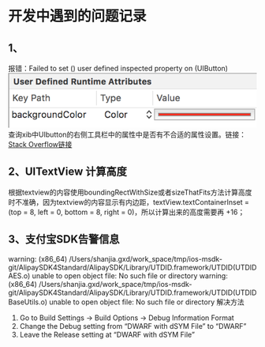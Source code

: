 # 开发中遇到的问题记录
## 1、
报错：Failed to set () user defined inspected property on (UIButton)
![截图](https://raw.githubusercontent.com/huxq-coder/resource/master/image/view/view_tips1.png) 
查询xib中UIbutton的右侧工具栏中的属性中是否有不合适的属性设置。链接： [Stack Overflow链接](https://stackoverflow.com/questions/43032924/failed-to-set-user-defined-inspected-property-on-uibutton/44101008)
## 2、UITextView 计算高度
根据textview的内容使用boundingRectWithSize或者sizeThatFits方法计算高度时不准确，因为textview的内容显示有内边距，textView.textContainerInset = (top = 8, left = 0, bottom = 8, right = 0)，所以计算出来的高度需要再 +16；
##  3、支付宝SDK告警信息
warning: (x86_64) /Users/shanjia.gxd/work_space/tmp/ios-msdk-git/AlipaySDK4Standard/AlipaySDK/Library/UTDID.framework/UTDID(UTDIDAES.o) unable to open object file: No such file or directory
warning: (x86_64) /Users/shanjia.gxd/work_space/tmp/ios-msdk-git/AlipaySDK4Standard/AlipaySDK/Library/UTDID.framework/UTDID(UTDIDBaseUtils.o) unable to open object file: No such file or directory
解决方法
1) Go to Build Settings -> Build Options -> Debug Information Format
2) Change the Debug setting from “DWARF with dSYM File” to “DWARF”
3) Leave the Release setting at “DWARF with dSYM File”
